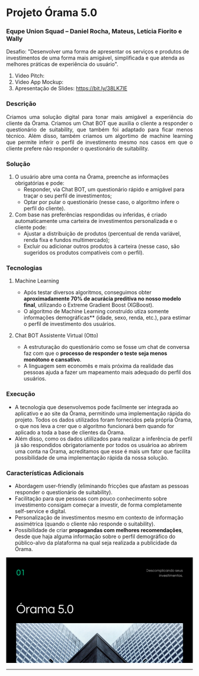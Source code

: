 # Projeto Órama 5.0
### Equpe Union Squad – Daniel Rocha, Mateus, Letícia Fiorito e Wally
Desafio: "Desenvolver uma forma de apresentar os serviços e produtos de investimentos de uma forma mais amigável, simplificada e que atenda as melhores práticas de experiência do usuário".

1. Video Pitch: 
2. Video App Mockup: 
3. Apresentação de Slides: https://bit.ly/38LK7IE

### **Descrição**

<p align="justify">
Criamos uma solução digital para tonar mais amigável a experiência do cliente da Órama. Criamos um Chat BOT que auxilia o cliente a responder o questionário de suitability, que também foi adaptado para ficar menos técnico. Além disso, também criamos um algortimo de machine learning que permite inferir o perfil de investimento mesmo nos casos em que o cliente prefere não responder o questionário de suitability.
</p>

### **Solução**

1. O usuário abre uma conta na Órama, preenche as informações obrigatórias e pode:
   - Responder, via Chat BOT, um questionário rápido e amigável para traçar o seu perfil de investimentos;
   - Optar por pular o questionário (nesse caso, o algoritmo infere o perfil do cliente).
2. Com base nas preferências respondidas ou inferidas, é criado automaticamente uma carteira de investimentos personalizada e o cliente pode:
   - Ajustar a distribuição de produtos (percentual de renda variável, renda fixa e fundos multimercado);
   - Excluir ou adicionar outros produtos à carteira (nesse caso, são sugeridos os produtos compatíveis com o perfil).
  
### **Tecnologias**

1. Machine Learning
   - Após testar diversos algoritmos, conseguimos obter **aproximadamente 70% de acurácia preditiva no nosso modelo final**, utilizando o Extreme Gradient Boost (XGBoost). 
   - O algoritmo de Machine Learning construído utiza somente informações demográficas** (idade, sexo, renda, etc.), para estimar o perfil de investimento dos usuários.

2. Chat BOT Assistente Virtual (Otto)
   - A estruturação do questionário como se fosse um chat de conversa faz com que o **processo de responder o teste seja menos monótono e cansativo**.
   - A linguagem sem economês e mais próxima da realidade das pessoas ajuda a fazer um mapeamento mais adequado do perfil dos usuários.

### **Execução**

- A tecnologia que desenvolvemos pode facilmente ser integrada ao aplicativo e ao site da Órama, permitindo uma implementação rápida do projeto. Todos os dados utilizados foram fornecidos pela própria Órama, o que nos leva a crer que o algoritmo funcionará bem quando for aplicado a toda a base de clientes da Órama.
- Além disso, como os dados utiilizados para realizar a inferência de perfil já são respondidos obrigatoriamente por todos os usuárioa ao abrirem uma conta na Órama, acreditamos que esse é mais um fator que facilita possibilidade de uma implementação rápida da nossa solução.

### **Características Adicionais**

- Abordagem user-friendly (eliminando fricções que afastam as pessoas responder o questionário de suitability).
- Facilitação para que pessoas com pouco conhecimento sobre investimento consigam começar a investir, de forma completamente self-service e digital.
- Personalização de investimentos mesmo em contexto de informação assimétrica (quando o cliente não responde o suitability).
- Possibilidade de criar **propagandas com melhores recomendações**, desde que haja alguma informação sobre o perfil demográfico do público-alvo da plataforma na qual seja realizada a publicidade da Órama. 

<img src="https://github.com/danielnrocha/MegaHackOrama/blob/master/logo.png" width="800">

----------
